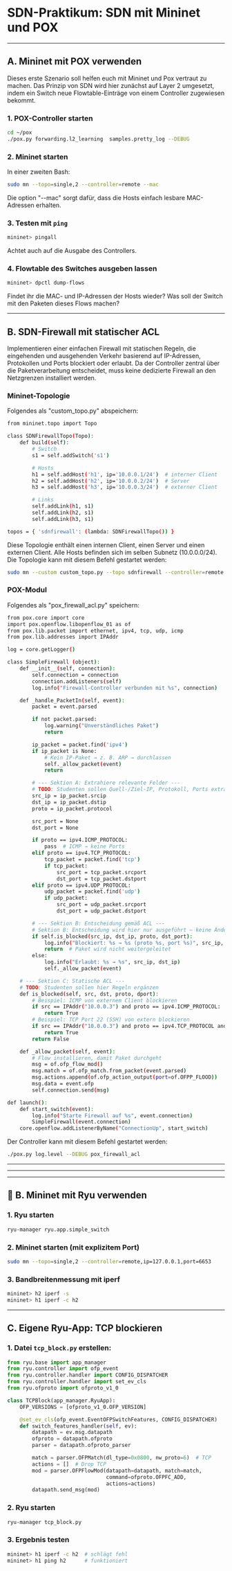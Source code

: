 # SDN-Praktikum: SDN mit Mininet und POX
---
## A. Mininet mit POX verwenden
Dieses erste Szenario soll helfen euch mit Mininet und Pox vertraut zu machen. Das Prinzip von SDN wird hier zunächst auf Layer 2 umgesetzt, indem ein Switch neue Flowtable-Einträge von einem Controller zugewiesen bekommt.

### 1. POX-Controller starten
```bash
cd ~/pox
./pox.py forwarding.l2_learning  samples.pretty_log --DEBUG
```

### 2. Mininet starten
In einer zweiten Bash:
```bash
sudo mn --topo=single,2 --controller=remote --mac
```
Die option "--mac" sorgt dafür, dass die Hosts einfach lesbare MAC-Adressen erhalten.

### 3. Testen mit `ping`
```bash
mininet> pingall
```
Achtet auch auf die Ausgabe des Controllers.

### 4. Flowtable des Switches ausgeben lassen
```bash
mininet> dpctl dump-flows
```
Findet ihr die MAC- und IP-Adressen der Hosts wieder? 
Was soll der Switch mit den Paketen dieses Flows machen?

---

## B. SDN-Firewall mit statischer ACL
Implementieren einer einfachen Firewall mit statischen Regeln, die eingehenden und ausgehenden Verkehr basierend auf IP-Adressen, Protokollen und Ports blockiert oder erlaubt. Da der Controller zentral über die Paketverarbeitung entscheidet, muss keine dedizierte Firewall an den Netzgrenzen installiert werden.

### Mininet-Topologie
Folgendes als "custom_topo.py" abspeichern:
```bash
from mininet.topo import Topo

class SDNFirewallTopo(Topo):
    def build(self):
        # Switch
        s1 = self.addSwitch('s1')

        # Hosts
        h1 = self.addHost('h1', ip='10.0.0.1/24')  # interner Client
        h2 = self.addHost('h2', ip='10.0.0.2/24')  # Server
        h3 = self.addHost('h3', ip='10.0.0.3/24')  # externer Client

        # Links
        self.addLink(h1, s1)
        self.addLink(h2, s1)
        self.addLink(h3, s1)

topos = { 'sdnfirewall': (lambda: SDNFirewallTopo()) }
```
Diese Topologie enthält einen internen Client, einen Server und einen externen Client. Alle Hosts befinden sich im selben Subnetz (10.0.0.0/24).
Die Topologie kann mit diesem Befehl gestartet werden:
```bash
sudo mn --custom custom_topo.py --topo sdnfirewall --controller=remote --mac
```

### POX-Modul
Folgendes als "pox_firewall_acl.py" speichern:
```bash
from pox.core import core
import pox.openflow.libopenflow_01 as of
from pox.lib.packet import ethernet, ipv4, tcp, udp, icmp
from pox.lib.addresses import IPAddr

log = core.getLogger()

class SimpleFirewall (object):
    def __init__(self, connection):
        self.connection = connection
        connection.addListeners(self)
        log.info("Firewall-Controller verbunden mit %s", connection)

    def _handle_PacketIn(self, event):
        packet = event.parsed

        if not packet.parsed:
            log.warning("Unverständliches Paket")
            return

        ip_packet = packet.find('ipv4')
        if ip_packet is None:
            # Kein IP-Paket → z. B. ARP → durchlassen
            self._allow_packet(event)
            return

        # --- Sektion A: Extrahiere relevante Felder ---
        # TODO: Studenten sollen Quell-/Ziel-IP, Protokoll, Ports extrahieren
        src_ip = ip_packet.srcip
        dst_ip = ip_packet.dstip
        proto = ip_packet.protocol

        src_port = None
        dst_port = None

        if proto == ipv4.ICMP_PROTOCOL:
            pass  # ICMP → keine Ports
        elif proto == ipv4.TCP_PROTOCOL:
            tcp_packet = packet.find('tcp')
            if tcp_packet:
                src_port = tcp_packet.srcport
                dst_port = tcp_packet.dstport
        elif proto == ipv4.UDP_PROTOCOL:
            udp_packet = packet.find('udp')
            if udp_packet:
                src_port = udp_packet.srcport
                dst_port = udp_packet.dstport

        # --- Sektion B: Entscheidung gemäß ACL ---
        # Sektion B: Entscheidung wird hier nur ausgeführt – keine Änderungen nötig.
        if self.is_blocked(src_ip, dst_ip, proto, dst_port):
            log.info("Blockiert: %s → %s (proto %s, port %s)", src_ip, dst_ip, proto, dst_port)
            return  # Paket wird nicht weitergeleitet
        else:
            log.info("Erlaubt: %s → %s", src_ip, dst_ip)
            self._allow_packet(event)

    # --- Sektion C: Statische ACL ---
    # TODO: Studenten sollen hier Regeln ergänzen
    def is_blocked(self, src, dst, proto, dport):
        # Beispiel: ICMP von externem Client blockieren
        if src == IPAddr("10.0.0.3") and proto == ipv4.ICMP_PROTOCOL:
            return True
        # Beispiel: TCP Port 22 (SSH) von extern blockieren
        if src == IPAddr("10.0.0.3") and proto == ipv4.TCP_PROTOCOL and dport == 22:
            return True
        return False

    def _allow_packet(self, event):
        # Flow installieren, damit Paket durchgeht
        msg = of.ofp_flow_mod()
        msg.match = of.ofp_match.from_packet(event.parsed)
        msg.actions.append(of.ofp_action_output(port=of.OFPP_FLOOD))
        msg.data = event.ofp
        self.connection.send(msg)

def launch():
    def start_switch(event):
        log.info("Starte Firewall auf %s", event.connection)
        SimpleFirewall(event.connection)
    core.openflow.addListenerByName("ConnectionUp", start_switch)

```
Der Controller kann mit diesem Befehl gestartet werden:
```bash
./pox.py log.level --DEBUG pox_firewall_acl
```


---
---
---
## 🔧 B. Mininet mit Ryu verwenden

### 1. Ryu starten
```bash
ryu-manager ryu.app.simple_switch
```

### 2. Mininet starten (mit explizitem Port)
```bash
sudo mn --topo=single,2 --controller=remote,ip=127.0.0.1,port=6653
```

### 3. Bandbreitenmessung mit iperf
```bash
mininet> h2 iperf -s
mininet> h1 iperf -c h2
```

---

##  C. Eigene Ryu-App: TCP blockieren

### 1. Datei `tcp_block.py` erstellen:
```python
from ryu.base import app_manager
from ryu.controller import ofp_event
from ryu.controller.handler import CONFIG_DISPATCHER
from ryu.controller.handler import set_ev_cls
from ryu.ofproto import ofproto_v1_0

class TCPBlock(app_manager.RyuApp):
    OFP_VERSIONS = [ofproto_v1_0.OFP_VERSION]

    @set_ev_cls(ofp_event.EventOFPSwitchFeatures, CONFIG_DISPATCHER)
    def switch_features_handler(self, ev):
        datapath = ev.msg.datapath
        ofproto = datapath.ofproto
        parser = datapath.ofproto_parser

        match = parser.OFPMatch(dl_type=0x0800, nw_proto=6)  # TCP
        actions = []  # Drop TCP
        mod = parser.OFPFlowMod(datapath=datapath, match=match,
                                command=ofproto.OFPFC_ADD,
                                actions=actions)
        datapath.send_msg(mod)
```

### 2. Ryu starten
```bash
ryu-manager tcp_block.py
```

### 3. Ergebnis testen
```bash
mininet> h1 iperf -c h2  # schlägt fehl
mininet> h1 ping h2      # funktioniert
```

